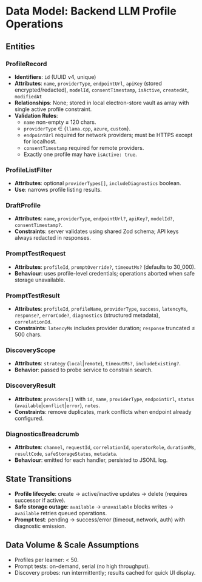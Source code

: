 # Data Model: Backend LLM Profile Operations

## Entities

### ProfileRecord
- **Identifiers**: `id` (UUID v4, unique)
- **Attributes**: `name`, `providerType`, `endpointUrl`, `apiKey` (stored encrypted/redacted), `modelId`, `consentTimestamp`, `isActive`, `createdAt`, `modifiedAt`
- **Relationships**: None; stored in local electron-store vault as array with single active profile constraint.
- **Validation Rules**:
  - `name` non-empty ≤ 120 chars.
  - `providerType` ∈ {`llama.cpp`, `azure`, `custom`}.
  - `endpointUrl` required for network providers; must be HTTPS except for localhost.
  - `consentTimestamp` required for remote providers.
  - Exactly one profile may have `isActive: true`.

### ProfileListFilter
- **Attributes**: optional `providerTypes[]`, `includeDiagnostics` boolean.
- **Use**: narrows profile listing results.

### DraftProfile
- **Attributes**: `name`, `providerType`, `endpointUrl?`, `apiKey?`, `modelId?`, `consentTimestamp?`.
- **Constraints**: server validates using shared Zod schema; API keys always redacted in responses.

### PromptTestRequest
- **Attributes**: `profileId`, `promptOverride?`, `timeoutMs?` (defaults to 30_000).
- **Behaviour**: uses profile-level credentials; operations aborted when safe storage unavailable.

### PromptTestResult
- **Attributes**: `profileId`, `profileName`, `providerType`, `success`, `latencyMs`, `response?`, `errorCode?`, `diagnostics` (structured metadata), `correlationId`.
- **Constraints**: `latencyMs` includes provider duration; `response` truncated ≤ 500 chars.

### DiscoveryScope
- **Attributes**: `strategy` (`local`|`remote`), `timeoutMs?`, `includeExisting?`.
- **Behavior**: passed to probe service to constrain search.

### DiscoveryResult
- **Attributes**: `providers[]` with `id`, `name`, `providerType`, `endpointUrl`, `status` (`available`|`conflict`|`error`), `notes`.
- **Constraints**: remove duplicates, mark conflicts when endpoint already configured.

### DiagnosticsBreadcrumb
- **Attributes**: `channel`, `requestId`, `correlationId`, `operatorRole`, `durationMs`, `resultCode`, `safeStorageStatus`, `metadata`.
- **Behaviour**: emitted for each handler, persisted to JSONL log.

## State Transitions
- **Profile lifecycle**: create → active/inactive updates → delete (requires successor if active).
- **Safe storage outage**: `available` → `unavailable` blocks writes → `available` retries queued operations.
- **Prompt test**: pending → success/error (timeout, network, auth) with diagnostic emission.

## Data Volume & Scale Assumptions
- Profiles per learner: < 50.
- Prompt tests: on-demand, serial (no high throughput).
- Discovery probes: run intermittently; results cached for quick UI display.

